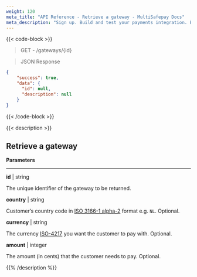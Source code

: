```yaml
---
weight: 120
meta_title: "API Reference - Retrieve a gateway - MultiSafepay Docs"
meta_description: "Sign up. Build and test your payments integration. Explore our products and services. Use our API Reference, SDKs, and wrappers. Get support."
---
```

{{< code-block >}}

> GET - /gateways/{id}

> JSON Response

```json
{
    "success": true,
    "data": {
      "id": null,
      "description": null
    }
}
```
{{< /code-block >}}

{{< description >}}
## Retrieve a gateway

**Parameters**

---

__id__ | string

The unique identifier of the gateway to be returned.

__country__ | string

Customer’s country code in [ISO 3166-1 alpha-2](https://en.wikipedia.org/wiki/ISO_3166-1_alpha-2) format e.g. `NL`. Optional.

__currency__ | string

The currency [ISO-4217](https://www.iso.org/iso-4217-currency-codes.html) you want the customer to pay with. Optional.

__amount__ | integer

The amount (in cents) that the customer needs to pay. Optional.


{{% /description %}}